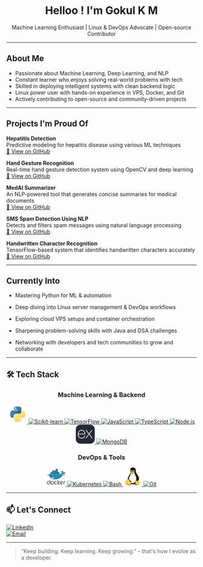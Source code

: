 <div align="center">

# Helloo ! I'm Gokul K M

Machine Learning Enthusiast | Linux & DevOps Advocate | Open-source Contributor  

</div>

---

## About Me

- Passionate about Machine Learning, Deep Learning, and NLP  
- Constant learner who enjoys solving real-world problems with tech  
- Skilled in deploying intelligent systems with clean backend logic  
- Linux power user with hands-on experience in VPS, Docker, and Git  
- Actively contributing to open-source and community-driven projects

---

## Projects I'm Proud Of

**Hepatitis Detection**  
Predictive modeling for hepatitis disease using various ML techniques  
[🔗 View on GitHub](https://github.com/gokulkm6/Hepatitis-Detection)

**Hand Gesture Recognition**  
Real-time hand gesture detection system using OpenCV and deep learning  
[🔗 View on GitHub](https://github.com/gokulkm6/Hand-Gesture-Recognition)

**MedAI Summarizer**  
An NLP-powered tool that generates concise summaries for medical documents  
[🔗 View on GitHub](https://github.com/gokulkm6/MedAI-Summarizer)

**SMS Spam Detection Using NLP**  
Detects and filters spam messages using natural language processing  
[🔗 View on GitHub](https://github.com/gokulkm6/SMS_SPAM_DETECTION_USING_NLP)

**Handwritten Character Recognition**  
TensorFlow-based system that identifies handwritten characters accurately  
[🔗 View on GitHub](https://github.com/gokulkm6/HandWrittenCharacterRecognition-TensorFlow)

---

##  Currently Into

- Mastering Python for ML & automation

- Deep diving into Linux server management & DevOps workflows

- Exploring cloud VPS setups and container orchestration

- Sharpening problem-solving skills with Java and DSA challenges

- Networking with developers and tech communities to grow and collaborate

---

## 🛠️ Tech Stack

<div align="center">

### Machine Learning & Backend
<p>
  <a href="https://www.python.org" target="_blank">
    <img src="https://raw.githubusercontent.com/devicons/devicon/master/icons/python/python-original.svg" alt="Python" width="50" height="50"/>
  </a>
  <a href="https://scikit-learn.org/" target="_blank">
    <img src="https://upload.wikimedia.org/wikipedia/commons/0/05/Scikit_learn_logo_small.svg" alt="Scikit-learn" width="50" height="50"/>
  </a>
  <a href="https://www.tensorflow.org/" target="_blank">
    <img src="https://www.vectorlogo.zone/logos/tensorflow/tensorflow-icon.svg" alt="TensorFlow" width="50" height="50"/>
  </a>
  <a href="https://developer.mozilla.org/en-US/docs/Web/JavaScript" target="_blank">
    <img src="https://cdn.jsdelivr.net/gh/devicons/devicon/icons/javascript/javascript-original.svg" alt="JavaScript" width="50" height="50"/>
  </a>
  <a href="https://www.typescriptlang.org/" target="_blank">
    <img src="https://cdn.jsdelivr.net/gh/devicons/devicon/icons/typescript/typescript-original.svg" alt="TypeScript" width="50" height="50"/>
  </a>
  <a href="https://nodejs.org/" target="_blank">
    <img src="https://cdn.jsdelivr.net/gh/devicons/devicon/icons/nodejs/nodejs-original.svg" alt="Node.js" width="50" height="50"/>
  </a>
  <a href="https://expressjs.com/" target="_blank">
    <img src="https://raw.githubusercontent.com/tandpfun/skill-icons/main/icons/ExpressJS-Dark.svg" alt="Express" width="50" height="50"/>
  </a>
  <a href="https://www.mongodb.com/" target="_blank">
    <img src="https://cdn.jsdelivr.net/gh/devicons/devicon/icons/mongodb/mongodb-original.svg" alt="MongoDB" width="50" height="50"/>
  </a>
</p>

### DevOps & Tools
<p>
  <a href="https://www.docker.com/" target="_blank">
    <img src="https://raw.githubusercontent.com/devicons/devicon/master/icons/docker/docker-original-wordmark.svg" alt="Docker" width="50" height="50"/>
  </a>
  <a href="https://kubernetes.io/" target="_blank">
    <img src="https://www.vectorlogo.zone/logos/kubernetes/kubernetes-icon.svg" alt="Kubernetes" width="50" height="50"/>
  </a>
  <a href="https://www.gnu.org/software/bash/" target="_blank">
    <img src="https://www.vectorlogo.zone/logos/gnu_bash/gnu_bash-icon.svg" alt="Bash" width="50" height="50"/>
  </a>
  <a href="https://www.linux.org/" target="_blank">
    <img src="https://raw.githubusercontent.com/devicons/devicon/master/icons/linux/linux-original.svg" alt="Linux" width="50" height="50"/>
  </a>
  <a href="https://git-scm.com/" target="_blank">
    <img src="https://cdn.jsdelivr.net/gh/devicons/devicon/icons/git/git-original.svg" alt="Git" width="50" height="50"/>
  </a>
</p>

</div>


---


## 📫 Let's Connect

[![LinkedIn](https://img.shields.io/badge/LinkedIn-blue?logo=linkedin&logoColor=white)](https://www.linkedin.com/in/gokul-km-602056253/)  
[![Email](https://img.shields.io/badge/Email-red?logo=gmail&logoColor=white)](mailto:gokulkm025@gmail.com)

---

> “Keep building. Keep learning. Keep growing.” – that's how I evolve as a developer.
